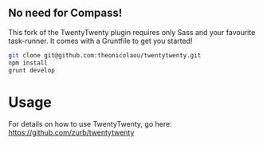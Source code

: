 ## No need for Compass!

This fork of the TwentyTwenty plugin requires only Sass and your favourite task-runner. It comes with a Gruntfile to get you started!

```bash
git clone git@github.com:theonicolaou/twentytwenty.git
npm install
grunt develop
```

# Usage

For details on how to use TwentyTwenty, go here: https://github.com/zurb/twentytwenty